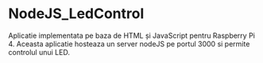 # NodeJS_LedControl
Aplicatie implementata pe baza de HTML și JavaScript pentru Raspberry Pi 4. Aceasta aplicatie hosteaza un server nodeJS pe portul 3000 si permite controlul unui LED.
